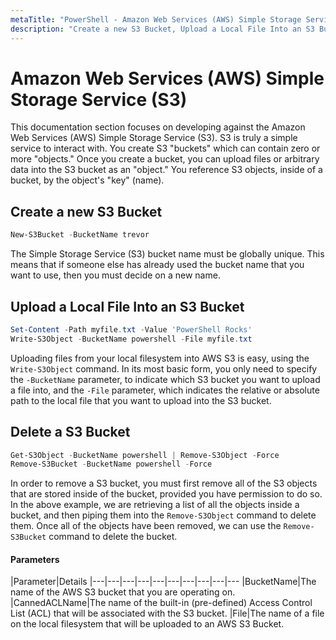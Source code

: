 ```yaml
---
metaTitle: "PowerShell - Amazon Web Services (AWS) Simple Storage Service (S3)"
description: "Create a new S3 Bucket, Upload a Local File Into an S3 Bucket, Delete a S3 Bucket"
---
```


# Amazon Web Services (AWS) Simple Storage Service (S3)


This documentation section focuses on developing against the Amazon Web Services (AWS) Simple Storage Service (S3). S3 is truly a simple service to interact with. You create S3 "buckets" which can contain zero or more "objects." Once you create a bucket, you can upload files or arbitrary data into the S3 bucket as an "object." You reference S3 objects, inside of a bucket, by the object's "key" (name).



## Create a new S3 Bucket


```powershell
New-S3Bucket -BucketName trevor

```

The Simple Storage Service (S3) bucket name must be globally unique. This means that if someone else has already used the bucket name that you want to use, then you must decide on a new name.



## Upload a Local File Into an S3 Bucket


```powershell
Set-Content -Path myfile.txt -Value 'PowerShell Rocks'
Write-S3Object -BucketName powershell -File myfile.txt

```

Uploading files from your local filesystem into AWS S3 is easy, using the `Write-S3Object` command. In its most basic form, you only need to specify the `-BucketName` parameter, to indicate which S3 bucket you want to upload a file into, and the `-File` parameter, which indicates the relative or absolute path to the local file that you want to upload into the S3 bucket.



## Delete a S3 Bucket


```powershell
Get-S3Object -BucketName powershell | Remove-S3Object -Force
Remove-S3Bucket -BucketName powershell -Force

```

In order to remove a S3 bucket, you must first remove all of the S3 objects that are stored inside of the bucket, provided you have permission to do so. In the above example, we are retrieving a list of all the objects inside a bucket, and then piping them into the `Remove-S3Object` command to delete them. Once all of the objects have been removed, we can use the `Remove-S3Bucket` command to delete the bucket.



#### Parameters


|Parameter|Details
|---|---|---|---|---|---|---|---|---|---
|BucketName|The name of the AWS S3 bucket that you are operating on.
|CannedACLName|The name of the built-in (pre-defined) Access Control List (ACL) that will be associated with the S3 bucket.
|File|The name of a file on the local filesystem that will be uploaded to an AWS S3 Bucket.

